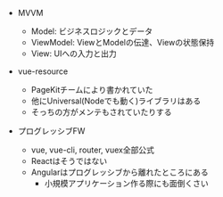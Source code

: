 - MVVM
  - Model: ビジネスロジックとデータ
  - ViewModel: ViewとModelの伝達、Viewの状態保持
  - View: UIへの入力と出力


- vue-resource
  - PageKitチームにより書かれていた
  - 他にUniversal(Nodeでも動く)ライブラリはある
  - そっちの方がメンテもされていたりする

- プログレッシブFW
  - vue, vue-cli, router, vuex全部公式
  - Reactはそうではない
  - Angularはプログレッシブから離れたところにある
    - 小規模アプリケーション作る際にも面倒くさい